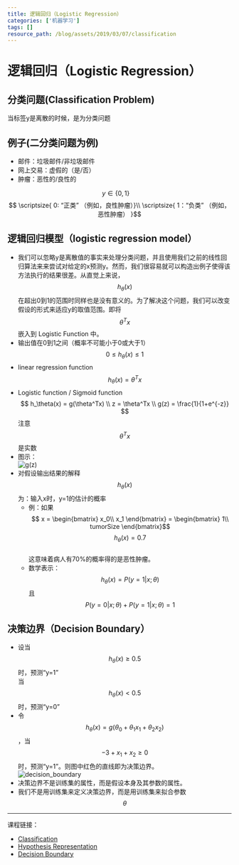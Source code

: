 ```yaml
---
title: 逻辑回归（Logistic Regression）
categories: ['机器学习']
tags: []
resource_path: /blog/assets/2019/03/07/classification
---
```


<script type="text/javascript" async src="https://cdn.mathjax.org/mathjax/latest/MathJax.js?config=TeX-MML-AM_CHTML"> </script>

逻辑回归（Logistic Regression）
===

分类问题(Classification Problem)
---

当标签y是离散的时候，是为分类问题

例子(二分类问题为例)
---

* 邮件：垃圾邮件/非垃圾邮件
* 网上交易：虚假的（是/否）
* 肿瘤：恶性的/良性的

$$ y \in \lbrace 0, 1 \rbrace \quad $$
$$ \scriptsize{
  0: “正类” （例如，良性肿瘤）}\\
\scriptsize{
  1：“负类” （例如，恶性肿瘤）
}$$

逻辑回归模型（logistic regression model）
---

* 我们可以忽略y是离散值的事实来处理分类问题，并且使用我们之前的线性回归算法来来尝试对给定的x预测y。然而，我们很容易就可以构造出例子使得该方法执行的结果很差。从直觉上来说，$$h_\theta(x)$$ 在超出0到1的范围时同样也是没有意义的。为了解决这个问题，我们可以改变假设的形式来适应y的取值范围。即将 $$\theta^Tx$$ 嵌入到 Logistic Function 中。 
* 输出值在0到1之间（概率不可能小于0或大于1）
  $$ 0 \leq h_{\theta} (x) \leq 1$$
* linear regression function  
  $$ h_\theta(x) = \theta^Tx $$
* Logistic function / Sigmoid function  
  $$ h_\theta(x) = g(\theta^Tx) \\
  z = \theta^Tx \\
  g(z) = \frac{1}{1+e^{-z}} $$
  注意 $$ \theta^Tx $$ 是实数
* 图示：  
  ![g(z)]({{page.resource_path}}/g(z).png "g(z)")
* 对假设输出结果的解释 $$ h_\theta(x) $$ 为：输入x时，y=1的估计的概率
  * 例：如果
    $$ x = \begin{bmatrix}
    x_0\\
    x_1
    \end{bmatrix} 
    = \begin{bmatrix}
    1\\
    tumorSize
    \end{bmatrix}$$
    $$ h_\theta(x)=0.7 $$  
    这意味着病人有70%的概率得的是恶性肿瘤。
  * 数学表示：  
    $$ h_\theta(x) = P(y=1|x;\theta) $$
    且
    $$ P(y=0|x;\theta ) + P(y=1|x;\theta) = 1 $$

决策边界（Decision Boundary）
---

* 设当 $$ h_\theta(x) \geq 0.5 $$ 时，预测“y=1”  
  当 $$ h_\theta(x) \lt 0.5 $$ 时，预测“y=0”
* 令 $$ h_\theta(x) = g(\theta_0 + \theta_1 x_1 + \theta_2 x_2) $$ ，当 $$ -3 + x_1 + x_2 \ge 0 $$ 时，预测“y=1”。则图中红色的直线即为决策边界。  
  ![decision_boundary]({{page.resource_path}}/decision_boundary.png "decision boundary")  
* 决策边界不是训练集的属性，而是假设本身及其参数的属性。  
* 我们不是用训练集来定义决策边界，而是用训练集来拟合参数 $$ \theta $$


---
课程链接：  
* [Classification](https://www.coursera.org/learn/machine-learning/lecture/wlPeP/classification)
* [Hypothesis Representation](https://www.coursera.org/learn/machine-learning/lecture/https://www.coursera.org/learn/machine-learning/lecture/wlPeP/classificationRJXfB/hypothesis-representation)
* [Decision Boundary](https://www.coursera.org/learn/machine-learning/lecture/WuL1H/decision-boundary)
